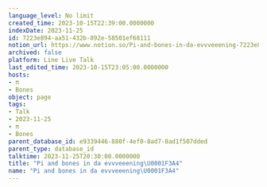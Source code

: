 ```yaml
---
language_level: No limit
created_time: 2023-10-15T22:39:00.0000000
indexDate: 2023-11-25
id: 7223e894-aa51-432b-892e-58501ef68111
notion_url: https://www.notion.so/Pi-and-bones-in-da-evvveeening-7223e894aa51432b892e58501ef68111
archived: false
platform: Line Live Talk
last_edited_time: 2023-10-15T23:05:00.0000000
hosts:
- π
- Bones
object: page
tags:
- Talk
- 2023-11-25
- π
- Bones
parent_database_id: e9339446-880f-4ef0-8ad7-8ad1f507dded
parent_type: database_id
talktime: 2023-11-25T20:30:00.0000000
title: "Pi and bones in da evvveeening\U0001F3A4"
name: "Pi and bones in da evvveeening\U0001F3A4"
---
```



   
   
   
   

   
























